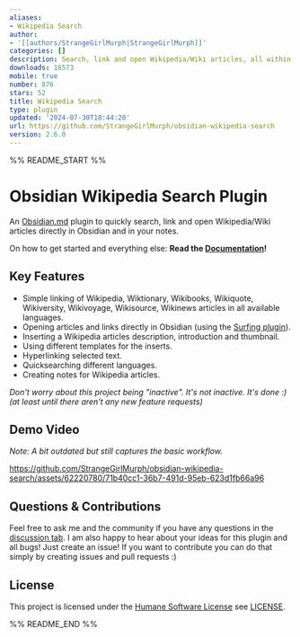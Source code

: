 ```yaml
---
aliases:
- Wikipedia Search
author:
- '[[authors/StrangeGirlMurph|StrangeGirlMurph]]'
categories: []
description: Search, link and open Wikipedia/Wiki articles, all within the app!
downloads: 16573
mobile: true
number: 876
stars: 52
title: Wikipedia Search
type: plugin
updated: '2024-07-30T18:44:20'
url: https://github.com/StrangeGirlMurph/obsidian-wikipedia-search
version: 2.6.0
---
```


%% README_START %%

# Obsidian Wikipedia Search Plugin

An [Obsidian.md](https://obsidian.md/) plugin to quickly search, link and open Wikipedia/Wiki articles directly in Obsidian and in your notes.

On how to get started and everything else: **Read the [Documentation](https://strangegirlmurph.github.io/obsidian-wikipedia-search/)!**

## Key Features

- Simple linking  of Wikipedia, Wiktionary, Wikibooks, Wikiquote, Wikiversity, Wikivoyage, Wikisource, Wikinews articles in all available languages.
- Opening articles and links directly in Obsidian (using the [Surfing plugin](https://github.com/PKM-er/Obsidian-Surfing)).
- Inserting a Wikipedia articles description, introduction and thumbnail.
- Using different templates for the inserts.
- Hyperlinking selected text.
- Quicksearching different languages.
- Creating notes for Wikipedia articles.

_Don't worry about this project being "inactive". It's not inactive. It's done :)  
(at least until there aren't any new feature requests)_

## Demo Video

_Note: A bit outdated but still captures the basic workflow._

<https://github.com/StrangeGirlMurph/obsidian-wikipedia-search/assets/62220780/71b40cc1-36b7-491d-95eb-623d1fb66a96>

## Questions & Contributions

Feel free to ask me and the community if you have any questions in the [discussion tab](https://github.com/StrangeGirlMurph/obsidian-wikipedia-search/discussions). I am also happy to hear about your ideas for this plugin and all bugs! Just create an issue! If you want to contribute you can do that simply by creating issues and pull requests :)

## License

This project is licensed under the [Humane Software License](https://github.com/StrangeGirlMurph/The-Humane-Software-License) see [LICENSE](LICENSE).


%% README_END %%